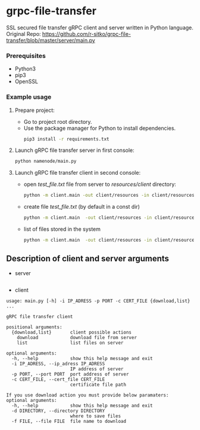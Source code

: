 # grpc-file-transfer

SSL secured file transfer gRPC client and server written in Python language.
Original Repo: https://github.com/r-sitko/grpc-file-transfer/blob/master/server/main.py


### Prerequisites

* Python3
* pip3
* OpenSSL

### Example usage

1. Prepare project:
    - Go to project root directory.
    - Use the package manager for Python to install dependencies.
        ```bash
        pip3 install -r requirements.txt
        ```
1. Launch gRPC file transfer server in first console:
    ```bash
    python namenode/main.py 
    ```
1. Launch gRPC file transfer client in second console:
  
    - open *test_file.txt* file from server to *resources/client* directory:
        ```bash
        python -m client.main -out client/resources -in client/resources/complete_files open -f file.txt        
        ```
    - create file *test_file.txt* (by default in a const dir)
        ```bash
        python -m client.main  -out client/resources -in client/resources/complete_files create  -f file.txt
        ```
    - list of files stored in the system
        ```bash
        python -m client.main  -out client/resources -in client/resources/complete_files ls
        ```
      
## Description of client and server arguments

* server
```
```
* client
```
usage: main.py [-h] -i IP_ADRESS -p PORT -c CERT_FILE {download,list} ...

gRPC file transfer client

positional arguments:
  {download,list}       client possible actions
    download            download file from server
    list                list files on server

optional arguments:
  -h, --help            show this help message and exit
  -i IP_ADRESS, --ip_adress IP_ADRESS
                        IP address of server
  -p PORT, --port PORT  port address of server
  -c CERT_FILE, --cert_file CERT_FILE
                        certificate file path

If you use download action you must provide below paramaters:
optional arguments:
  -h, --help            show this help message and exit
  -d DIRECTORY, --directory DIRECTORY
                        where to save files
  -f FILE, --file FILE  file name to download
```
